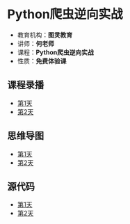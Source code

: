 # Python爬虫逆向实战

- 教育机构：**图灵教育**
- 讲师：**何老师**
- 课程：**Python爬虫逆向实战**
- 性质：**免费体验课**

## 课程录播

- [第1天](Day1/assets/第1天.mp4)
- [第2天](Day2/assets/第2天.mp4)

## 思维导图

- [第1天](Day1/assets/Web逆向实战-第1天.pdf)
- [第2天](Day2/assets/Web逆向实战-第2天.pdf)

## 源代码

- [第1天](Day1/src/)
- [第2天](Day2/src/)
